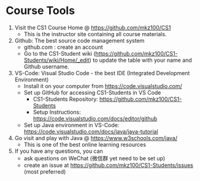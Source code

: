 # Course Tools

1. Visit the CS1 Course Home @ https://github.com/mkz100/CS1
   * This is the instructor site containing all course materials.
2. Github: The best source code management system 
   * github.com : create an account
   * Go to the CS1-Student wiki (https://github.com/mkz100/CS1-Students/wiki/Home/_edit) to update the table with your name and Github username. 
3. VS-Code: Visual Studio Code - the best IDE (Integrated Development Environment)
   * Install it on your computer from https://code.visualstudio.com/
   * Set up GitHub for accessing CS1-Students in VS Code
      * CS1-Students Repository: https://github.com/mkz100/CS1-Students
      * Setup Instructions: https://code.visualstudio.com/docs/editor/github
   * Set up Java environment in VS-Code: https://code.visualstudio.com/docs/java/java-tutorial
4. Go visit and play with Java @ https://www.w3schools.com/java/
   * This is one of the best online learning resources 
5. If you have any questions, you can 
   * ask questions on WeChat (微信群 yet need to be set up)
   * create an issue at https://github.com/mkz100/CS1-Students/issues (most preferred)
